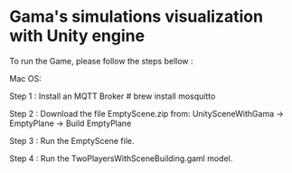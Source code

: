 # Gama's simulations visualization with Unity engine

To run the Game, please follow the steps bellow :

Mac OS:

Step 1 : Install an MQTT Broker # brew install mosquitto

Step 2 : Download the file EmptyScene.zip from: UnitySceneWithGama -> EmptyPlane -> Build EmptyPlane

Step 3 : Run the EmptyScene file.

Step 4 : Run the TwoPlayersWithSceneBuilding.gaml model.


